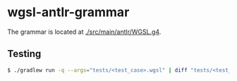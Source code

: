# wgsl-antlr-grammar

The grammar is located at [./src/main/antlr/WGSL.g4](./src/main/antlr/WGSL.g4).

## Testing

```sh
$ ./gradlew run -q --args="tests/<test_case>.wgsl" | diff "tests/<test_case>.expected" -
```
